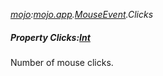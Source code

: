_[mojo](../../modules/mojo/mojo-module.md):[mojo.app](../../modules/mojo/mojo-app.md).[MouseEvent](../../modules/mojo/mojo-app-mouseevent.md).Clicks_
##### Property Clicks:[Int](../../modules/wonkey/wonkey-types-int.md)
Number of mouse clicks.
